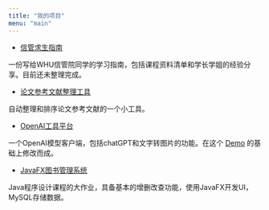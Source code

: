 ```yaml
---
title: "我的项目"
menu: "main"
---
```


- [信管求生指南](https://wzkmaster.github.io/WHU-SIM-Life-Saver)

一份写给WHU信管院同学的学习指南，包括课程资料清单和学长学姐的经验分享。目前还未整理完成。

- [论文参考文献整理工具](https://github.com/wzkMaster/thesis-reference-tool)

自动整理和排序论文参考文献的一个小工具。

- [OpenAI工具平台](https://github.com/wzkMaster/OpenAPI-Tools-Website)

一个OpenAI模型客户端，包括chatGPT和文字转图片的功能。在这个 [Demo](https://github.com/ddiu8081/chatgpt-demo) 的基础上修改而成。

- [JavaFX图书管理系统](https://github.com/wzkMaster/JavaFX-Bookstore)

Java程序设计课程的大作业，具备基本的增删改查功能，使用JavaFX开发UI，MySQL存储数据。



